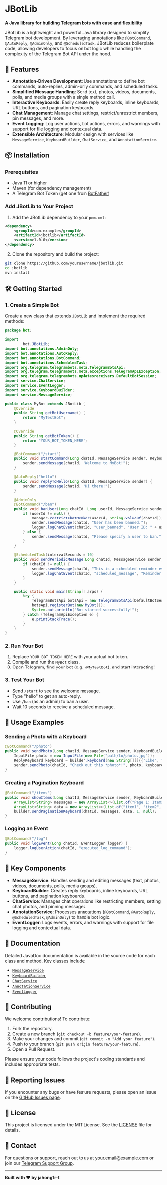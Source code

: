 # JBotLib

**A Java library for building Telegram bots with ease and flexibility**

JBotLib is a lightweight and powerful Java library designed to simplify Telegram bot development. By leveraging annotations like `@BotCommand`, `@AutoReply`, `@AdminOnly`, and `@ScheduledTask`, JBotLib reduces boilerplate code, allowing developers to focus on bot logic while handling the complexity of the Telegram Bot API under the hood.

## 🚀 Features

- **Annotation-Driven Development**: Use annotations to define bot commands, auto-replies, admin-only commands, and scheduled tasks.
- **Simplified Message Handling**: Send text, photos, videos, documents, polls, and media groups with a single method call.
- **Interactive Keyboards**: Easily create reply keyboards, inline keyboards, URL buttons, and pagination keyboards.
- **Chat Management**: Manage chat settings, restrict/unrestrict members, pin messages, and more.
- **Event Logging**: Log user actions, bot actions, errors, and warnings with support for file logging and contextual data.
- **Extensible Architecture**: Modular design with services like `MessageService`, `KeyboardBuilder`, `ChatService`, and `AnnotationService`.

## 📦 Installation

### Prerequisites
- Java 11 or higher
- Maven (for dependency management)
- A Telegram Bot Token (get one from [BotFather](https://t.me/BotFather))

### Add JBotLib to Your Project

1. Add the JBotLib dependency to your `pom.xml`:

```xml
<dependency>
    <groupId>com.example</groupId>
    <artifactId>jbotlib</artifactId>
    <version>1.0.0</version>
</dependency>
```

2. Clone the repository and build the project:

```bash
git clone https://github.com/yourusername/jbotlib.git
cd jbotlib
mvn install
```

## 🛠️ Getting Started

### 1. Create a Simple Bot

Create a new class that extends `JBotLib` and implement the required methods:

```java
package bot;

import 
        bot.JBotLib;
import bot.annotations.AdminOnly;
import bot.annotations.AutoReply;
import bot.annotations.BotCommand;
import bot.annotations.ScheduledTask;
import org.telegram.telegrambots.meta.TelegramBotsApi;
import org.telegram.telegrambots.meta.exceptions.TelegramApiException;
import org.telegram.telegrambots.updatesreceivers.DefaultBotSession;
import service.ChatService;
import service.EventLogger;
import service.KeyboardBuilder;
import service.MessageService;

public class MyBot extends JBotLib {
    @Override
    public String getBotUsername() {
        return "MyTestBot";
    }

    @Override
    public String getBotToken() {
        return "YOUR_BOT_TOKEN_HERE";
    }

    @BotCommand("/start")
    public void startCommand(Long chatId, MessageService sender, KeyboardBuilder builder) {
        sender.sendMessage(chatId, "Welcome to MyBot!");
    }

    @AutoReply("hello")
    public void replyToHello(Long chatId, MessageService sender) {
        sender.sendMessage(chatId, "Hi there!");
    }

    @AdminOnly
    @BotCommand("/ban")
    public void banUser(Long chatId, Long userId, MessageService sender, ChatService manager, EventLogger logger) {
        if (userId != null) {
            manager.restrictChatMember(userId, String.valueOf(chatId));
            sender.sendMessage(chatId, "User has been banned.");
            logger.logChatEvent(chatId, "user_banned", "User ID: " + userId);
        } else {
            sender.sendMessage(chatId, "Please specify a user to ban.");
        }
    }

    @ScheduledTask(intervalSeconds = 10)
    public void sendPeriodicMessage(Long chatId, MessageService sender, EventLogger logger) {
        if (chatId != null) {
            sender.sendMessage(chatId, "This is a scheduled reminder every 10 seconds!");
            logger.logChatEvent(chatId, "scheduled_message", "Reminder sent");
        }
    }

    public static void main(String[] args) {
        try {
            TelegramBotsApi botsApi = new TelegramBotsApi(DefaultBotSession.class);
            botsApi.registerBot(new MyBot());
            System.out.println("Bot started successfully!");
        } catch (TelegramApiException e) {
            e.printStackTrace();
        }
    }
}
```

### 2. Run Your Bot

1. Replace `YOUR_BOT_TOKEN_HERE` with your actual bot token.
2. Compile and run the `MyBot` class.
3. Open Telegram, find your bot (e.g., `@MyTestBot`), and start interacting!

### 3. Test Your Bot

- Send `/start` to see the welcome message.
- Type "hello" to get an auto-reply.
- Use `/ban` (as an admin) to ban a user.
- Wait 10 seconds to receive a scheduled message.

## 📖 Usage Examples

### Sending a Photo with a Keyboard

```java
@BotCommand("/photo")
public void sendPhoto(Long chatId, MessageService sender, KeyboardBuilder builder) {
    InputFile photo = new InputFile(new File("path/to/photo.jpg"));
    ReplyKeyboard keyboard = builder.keyboard(new String[][]{{"Like", "Share"}});
    sender.sendPhoto(chatId, "Check out this *photo*!", photo, keyboard);
}
```

### Creating a Pagination Keyboard

```java
@BotCommand("/items")
public void showItems(Long chatId, MessageService sender, KeyboardBuilder builder) {
    ArrayList<String> messages = new ArrayList<>(List.of("Page 1: Items 1-10", "Page 2: Items 11-20"));
    ArrayList<String> data = new ArrayList<>(List.of("item1", "item2", "item3", "item4", "item5", "item6", "item7", "item8", "item9", "item10", "item11"));
    builder.sendPaginationKeyboard(chatId, messages, data, 1, null);
}
```

### Logging an Event

```java
@BotCommand("/log")
public void logEvent(Long chatId, EventLogger logger) {
    logger.logUserAction(chatId, "executed_log_command");
}
```

## 🧩 Key Components

- **MessageService**: Handles sending and editing messages (text, photos, videos, documents, polls, media groups).
- **KeyboardBuilder**: Creates reply keyboards, inline keyboards, URL buttons, and pagination keyboards.
- **ChatService**: Manages chat operations like restricting members, setting chat photos, and pinning messages.
- **AnnotationService**: Processes annotations (`@BotCommand`, `@AutoReply`, `@ScheduledTask`, `@AdminOnly`) to handle bot logic.
- **EventLogger**: Logs events, errors, and warnings with support for file logging and contextual data.

## 📜 Documentation

Detailed JavaDoc documentation is available in the source code for each class and method. Key classes include:

- [`MessageService`](./src/main/java/service/MessageService.java)
- [`KeyboardBuilder`](./src/main/java/service/KeyboardBuilder.java)
- [`ChatService`](./src/main/java/service/ChatService.java)
- [`AnnotationService`](./src/main/java/service/AnnotationService.java)
- [`EventLogger`](./src/main/java/service/EventLogger.java)

## 🤝 Contributing

We welcome contributions! To contribute:

1. Fork the repository.
2. Create a new branch (`git checkout -b feature/your-feature`).
3. Make your changes and commit (`git commit -m "Add your feature"`).
4. Push to your branch (`git push origin feature/your-feature`).
5. Open a Pull Request.

Please ensure your code follows the project's coding standards and includes appropriate tests.

## 🐞 Reporting Issues

If you encounter any bugs or have feature requests, please open an issue on the [GitHub Issues page](https://github.com/yourusername/jbotlib/issues).

## 📄 License

This project is licensed under the MIT License. See the [LICENSE](./LICENSE) file for details.

## 📧 Contact

For questions or support, reach out to us at [your.email@example.com](mailto:your.email@example.com) or join our [Telegram Support Group](https://t.me/your_support_group).

---

**Built with ❤️ by jahong1r-t**
